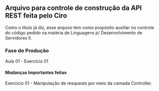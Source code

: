 ## Arquivo para controle de construção da API REST feita pelo Ciro
Como o título já diz, esse arquivo tem como propósito auxiliar no controle do
código pedido na matéria de Linguagens p/ Desenvolvimento de Servidores II.

### Fase de Produção
Aula 01 - Exercício 01

#### Mudanças Importantes feitas
Exercício 01 - Manipulação de resquests por meio da camada Controller.